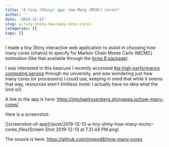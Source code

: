 ```yaml
---
title: 'A tiny (Shiny) app: How Many (MCMC) Cores?'
author: ''
date: '2019-12-13'
slug: a-tiny-shiny-how-many-mcmc-cores
categories: []
tags: []
---
```


I made a tiny Shiny interactive web application to assist in choosing how many cores (chains) to specify for Markov Chain Monte Carlo (MCMC) estimation (like that available through the [brms R package](https://cran.r-project.org/web/packages/brms/index.html)).

I was interested in this beacuse I recently accessed [the high-performance computing service](https://www.jics.utk.edu/acf) through my university, and was wondering just how many cores (or processors) I could use, keeping in mind that while it seems that way, resources aren't limitless (note: I actually have no idea what the limit is!).

A link to the app is here: https://jmichaelrosenberg.shinyapps.io/how-many-cores/

Here is a screenshot:

![screenshot-of-app](/post/2019-12-13-a-tiny-shiny-how-many-mcmc-cores_files/Screen Shot 2019-12-13 at 7.31.44 PM.png)

The source is here: https://github.com/jrosen48/how-many-cores